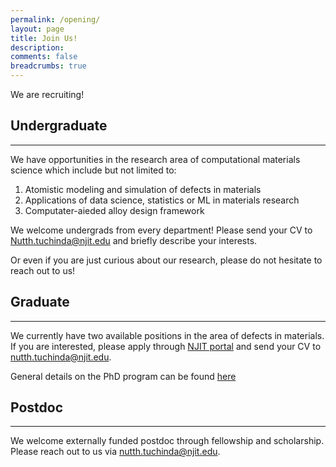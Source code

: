 ```yaml
---
permalink: /opening/
layout: page
title: Join Us!
description: 
comments: false
breadcrumbs: true
---
```



We are recruiting!


## Undergraduate
-----

We have opportunities in the research area of computational materials science which include but not limited to:
1. Atomistic modeling and simulation of defects in materials
2. Applications of data science, statistics or ML in materials research
3. Computater-aieded alloy design framework

We welcome undergrads from every department! Please send your CV to Nutth.tuchinda@njit.edu and briefly describe your interests.

Or even if you are just curious about our research, please do not hesitate to reach out to us!

## Graduate
-----

We currently have two available positions in the area of defects in materials. If you are interested, please apply through [NJIT portal](https://connect.njit.edu/apply/) and send your CV to nutth.tuchinda@njit.edu.

General details on the PhD program can be found 
[here](https://catalog.njit.edu/graduate/newark-college-engineering/chemical-materials-engineering/materials-science-engineering-phd/)

## Postdoc
-----

We welcome externally funded postdoc through fellowship and scholarship. Please reach out to us via nutth.tuchinda@njit.edu.